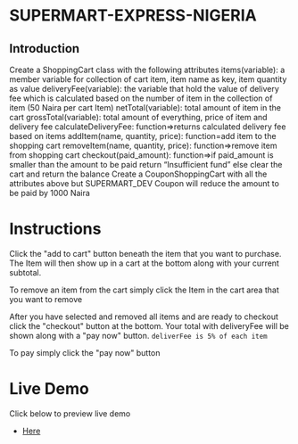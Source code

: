 # SUPERMART-EXPRESS-NIGERIA

## Introduction


Create a ShoppingCart class with the following attributes
items(variable): a member variable for collection of cart item, item name as key, item quantity as value
deliveryFee(variable): the variable that hold the value of delivery fee which is calculated based on the number of item in the collection of item (50 Naira per cart Item)
netTotal(variable): total amount of item in the cart
grossTotal(variable): total amount of everything, price of item and delivery fee
calculateDeliveryFee: function=>returns calculated delivery fee based on items
addItem(name, quantity, price): function=add item to the shopping cart
removeItem(name, quantity, price): function=>remove item from shopping cart
checkout(paid_amount): function=>if paid_amount is smaller than the amount to be paid return “Insufficient fund” else clear the cart and return the balance
Create a CouponShoppingCart with all the attributes above but SUPERMART_DEV Coupon will reduce the amount to be paid by  1000 Naira

# Instructions
Click the "add to cart" button beneath the item that you want to purchase. The Item will then show up in a cart at the bottom along with your current subtotal.

To remove an item from the cart simply click the Item in the cart area that you want to remove

After you have selected and removed all items and are ready to checkout click the "checkout" button at the bottom. Your total with deliveryFee will be shown along with a "pay now" button.
`deliverFee is 5% of each item`

To pay simply click the "pay now" button

# Live Demo
Click below to preview live demo
- [Here ](https://amaechi-chuks.github.io/SUPERMART-EXPRESS-NIGERIA/)
